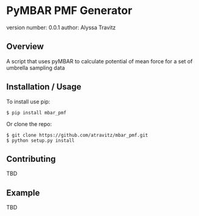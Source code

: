 PyMBAR PMF Generator
===============================

version number: 0.0.1
author: Alyssa Travitz

Overview
--------

A script that uses pyMBAR to calculate potential of mean force for a set of umbrella sampling data

Installation / Usage
--------------------

To install use pip:

    $ pip install mbar_pmf


Or clone the repo:

    $ git clone https://github.com/atravitz/mbar_pmf.git
    $ python setup.py install
    
Contributing
------------

TBD

Example
-------

TBD